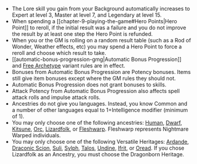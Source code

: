 - The Lore skill you gain from your Background automatically increases to Expert at level 3, Master at level 7, and Legendary at level 15.
- When spending a [[chapter-9-playing-the-game#Hero Points|Hero Point]] to reroll, if the initial result was a failure and you do not improve the result by at least one step the Hero Point is refunded.
- When you or the GM is rolling on a random result table (such as a Rod of Wonder, Weather effects, etc) you may spend a Hero Point to force a reroll and choose which result to take.
- [[automatic-bonus-progression-gmg|Automatic Bonus Progression]] and [Free Archetype](https://2e.aonprd.com/Rules.aspx?ID=1333) variant rules are in effect.
- Bonuses from Automatic Bonus Progression are Potency bonuses. Items still give item bonuses except where the GM rules they should not.
- Automatic Bonus Progression does not grant bonuses to skills.
- Attack Potency from Automatic Bonus Progression also affects spell attack rolls and impulse attack rolls.
- Ancestries do not give you languages. Instead, you know Common and a number of other languages equal to 1+Intelligence modifier (minimum of 1).
- You may only choose one of the following ancestries: [Human](https://2e.aonprd.com/Ancestries.aspx?ID=6), [Dwarf](https://2e.aonprd.com/Ancestries.aspx?ID=1), [Kitsune](https://2e.aonprd.com/Ancestries.aspx?ID=38), [Orc](https://2e.aonprd.com/Ancestries.aspx?ID=19), [Lizardfolk](https://2e.aonprd.com/Ancestries.aspx?ID=15), or [Fleshwarp](https://2e.aonprd.com/Ancestries.aspx?ID=31). Fleshwarp represents Nightmare Warped individuals.
- You may only choose one of the following Versatile Heritages: [Ardande](https://2e.aonprd.com/Ancestries.aspx?ID=57), [Draconic Scion](https://battlezoo.com/products/battlezoo-ancestries-dragons-pdf), [Suli](https://2e.aonprd.com/Ancestries.aspx?ID=35), [Sylph](https://2e.aonprd.com/Ancestries.aspx?ID=36), [Talos](https://2e.aonprd.com/Ancestries.aspx?ID=58), [Undine](https://2e.aonprd.com/Ancestries.aspx?ID=37), [Ifrit](https://2e.aonprd.com/Ancestries.aspx?ID=33), or [Oread](https://2e.aonprd.com/Ancestries.aspx?ID=34). If you chose Lizardfolk as an Ancestry, you must choose the Dragonborn Heritage.